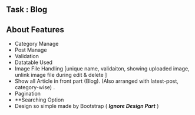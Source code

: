 ## Task : Blog


## About Features

- Category Manage
- Post Manage
- Validation
- Datatable Used
- Image File Handling [unique name, validaiton,  showing uploaded image, unlink image file during edit & delete ]
- Show all Article in front part (Blog). (Also arranged with latest-post, category-wise) .   
- Pagination
- **Searching Option
- Design so simple made by Bootstrap ( **_Ignore Design Part_** )  
